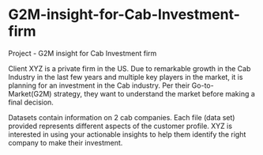 # G2M-insight-for-Cab-Investment-firm
Project - G2M insight for Cab Investment firm

Client XYZ is a private firm in the US. Due to remarkable growth in the Cab Industry in the last few years and multiple key players in the market, it is planning for an investment in the Cab industry. Per their Go-to-Market(G2M) strategy, they want to understand the market before making a final decision.

Datasets contain information on 2 cab companies. Each file (data set) provided represents different aspects of the customer profile. XYZ is interested in using your actionable insights to help them identify the right company to make their investment.
